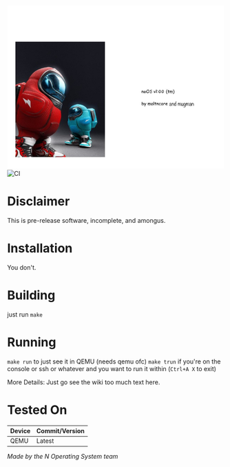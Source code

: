 ![](https://raw.githubusercontent.com/NOperatingSystem/Assets/master/Pictures/logo.png)
![CI](https://github.com/MoltenCoreDev/noOS/workflows/CI/badge.svg)

# Disclaimer
This is pre-release software, incomplete, and amongus.

# Installation
You don't.

# Building
just run `make`

# Running
`make run` to just see it in QEMU (needs qemu ofc)
`make trun` if you're on the console or ssh or whatever and you want to run it within (`Ctrl+A X` to exit)

More Details: Just go see the wiki too much text here.

# Tested On
| Device | Commit/Version |
| ------ | -------------- |
|  QEMU  |     Latest     |
*Made by the N Operating System team*
